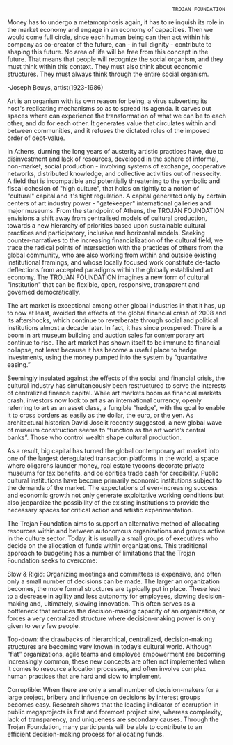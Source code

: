                                                          TROJAN FOUNDATION


Money has to undergo a metamorphosis again, it has to relinquish its role in the market economy and engage in an economy of capacities. Then we would come full circle, since each human being can then act within his company as co-creator of the future, can - in full dignity - contribute to shaping this future. No area of life will be free from this concept in the future. That means that people will recognize the social organism, and they must think within this context. They must also think about economic structures. They must always think through the entire social organism. 

-Joseph Beuys, artist(1923-1986)



Art is an organism with its own reason for being, a virus subverting its host's replicating mechanisms so as to spread its agenda. It carves out spaces where can experience the transformation of what we can be to each other, and do for each other. It generates value that circulates within and between communities, and it refuses the dictated roles of the imposed order of dept-value.

In Athens, durning the long years of austerity artistic practices have, due to disinvestment and lack of resources, developed in the sphere of informal, non-market, social production - involving systems of exchange, cooperative networks, distributed knowledge, and collective activities out of nessecity. A field that is incompatible and potentially threatening to the symbolic and fiscal cohesion of "high culture", that holds on tightly to a notion of "cultural" capital and it's tight regulation. A capital generated only by certain centers of art industry power - "gatekeeper" international galleries and major museums. From the standpoint of Athens, the TROJAN FOUNDATION envisions a shift away from centralised models of cultural production, towards a new hierarchy of priorities based upon sustainable cultural practices and participatory, inclusive and horizontal models. Seeking counter-narratives to the increasing financialization of the cultural field, we trace the radical points of intersection with the practices of others from the global community, who are also working from within and outside existing institutional framings, and whose locally focused work constitute de-facto deflections from accepted paradigms within the globally established art economy. The TROJAN FOUNDATION imagines a new form of cultural "institution" that can be flexible, open, responsive, transparent and governed democratically.


The art market is exceptional among other global industries in that it has, up to now at least, avoided the effects of the global financial  crash of 2008 and its aftershocks, which continue to reverberate through social and political institutions almost a decade later. In fact, it has since prospered: There is a boom in art museum building and auction sales for contemporary art continue to rise. The art market has shown itself to be immune to financial collapse, not least because it has become a useful place to hedge investments, using the money pumped into the system by “quantative easing.”   

Seemingly insulated against the effects of the social and financial crisis, the cultural industry has simultaneously been restructured to serve the interests of centralized finance capital. While art markets boom as financial markets crash, investors now look to art as an international currency, openly referring to art as an asset class, a fungible “hedge”, with the goal to enable it to cross borders as easily as the dollar, the euro, or the yen. As architectural historian David Joselit recently suggested, a new global wave of museum construction seems to “function as the art world’s central banks”. Those who control wealth shape cultural production.

As a result, big capital has turned the global contemporary art market into one of the largest deregulated transaction platforms in the world, a space where oligarchs launder money, real estate tycoons decorate private museums for tax benefits, and celebrities trade cash for credibility. Public cultural institutions have become primarily economic institutions subject to the demands of the market. The expectations of ever-increasing success and economic growth not only generate exploitative working conditions but also jeopardize the possibility of the existing institutions to provide the necessary spaces for critical action and artistic experimentation.

The Trojan Foundation aims to support an alternative method of allocating resources within and between autonomous organizations and groups active in the culture sector. Today, it is usually a small groups of executives who decide on the allocation of funds within organizations. This traditional approach to budgeting has a number of limitations that the Trojan Foundation seeks to overcome:

Slow & Rigid: Organizing meetings and committees is expensive, and often only a small number of decisions can be made. The larger an organization becomes, the more formal structures are typically put in place. These lead to a decrease in agility and less autonomy for employees, slowing decision-making and, ultimately, slowing innovation. This often serves as a bottleneck that reduces the decision-making capacity of an organization, or forces a very centralized structure where decision-making power is only given to very few people.

Top-down: the drawbacks of hierarchical, centralized, decision-making structures are becoming very known in today’s cultural  world. Although “flat” organizations, agile teams and employee empowerment are becoming increasingly common, these new concepts are often not implemented when it comes to resource allocation processes, and often involve complex human practices that are hard and slow to implement.

Corruptible: When there are only a small number of decision-makers for a large project, bribery and influence on decisions by interest groups becomes easy. Research shows that the leading indicator of corruption in public megaprojects is first and foremost project size, whereas complexity, lack of transparency, and uniqueness are secondary causes.
Through the Trojan Foundation, many participants will be able to contribute to an efficient decision-making process for allocating funds.
